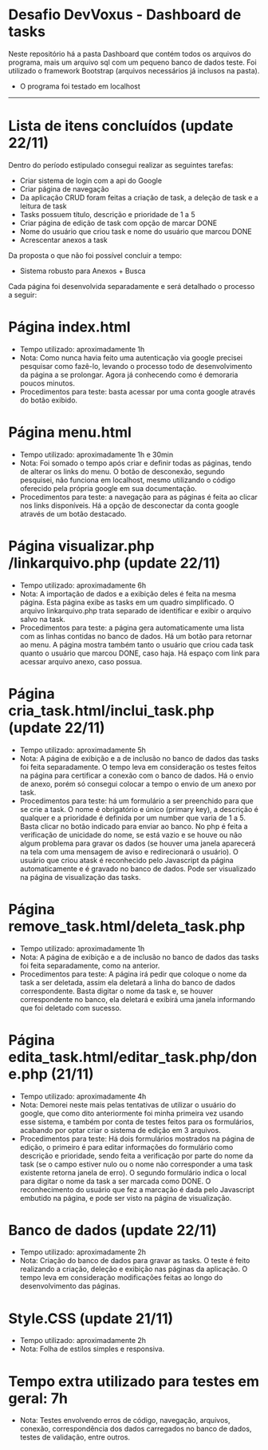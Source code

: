 # Desafio DevVoxus - Dashboard de tasks
Neste repositório há a pasta Dashboard que contém todos os arquivos do programa, mais um arquivo sql com um pequeno banco de dados teste. Foi utilizado o framework Bootstrap (arquivos necessários já inclusos na pasta).
* O programa foi testado em localhost 
--------------------------------------------------------------------------------------------------------------------------------
# Lista de itens concluídos (update 22/11)

Dentro do período estipulado consegui realizar as seguintes tarefas:
* Criar sistema de login com a api do Google
* Criar página de navegação
* Da aplicação CRUD foram feitas a criação de task, a deleção de task e a leitura de task
* Tasks possuem título, descrição e prioridade de 1 a 5
* Criar página de edição de task com opção de marcar DONE
* Nome do usuário que criou task e nome do usuário que marcou DONE
* Acrescentar anexos a task 

Da proposta o que não foi possível concluir a tempo:

* Sistema robusto para Anexos + Busca


Cada página foi desenvolvida separadamente e será detalhado o processo a seguir:

# Página index.html
- Tempo utilizado: aproximadamente 1h
- Nota: Como nunca havia feito uma autenticação via google precisei pesquisar como fazê-lo, levando o processo todo de desenvolvimento da página a se prolongar. Agora já conhecendo como é demoraria poucos minutos.
- Procedimentos para teste: basta acessar por uma conta google através do botão exibido.

# Página menu.html
- Tempo utilizado: aproximadamente 1h e 30min
- Nota: Foi somado o tempo após criar e definir todas as páginas, tendo de alterar os links do menu. O botão de desconexão, segundo pesquisei, não funciona em localhost, mesmo utilizando o código oferecido pela própria google em sua documentação.
- Procedimentos para teste: a navegação para as páginas é feita ao clicar nos links disponíveis. Há a opção de desconectar da conta google através de um botão destacado.

# Página visualizar.php /linkarquivo.php (update 22/11)
- Tempo utilizado: aproximadamente 6h 
- Nota: A importação de dados e a exibição deles é feita na mesma página. Esta página exibe as tasks em um quadro simplificado.
O arquivo linkarquivo.php trata separado de identificar e exibir o arquivo salvo na task.
- Procedimentos para teste: a página gera automaticamente uma lista com as linhas contidas no banco de dados. Há um botão para retornar ao menu. A página mostra também tanto o usuário que criou cada task quanto o usuário que marcou DONE, caso haja. Há espaço com link para acessar arquivo anexo, caso possua.

# Página cria_task.html/inclui_task.php (update 22/11)
- Tempo utilizado: aproximadamente 5h
- Nota: A página de exibição e a de inclusão no banco de dados das tasks foi feita separadamente. O tempo leva em consideração os testes feitos na página para certificar a conexão com o banco de dados. Há o envio de anexo, porém só consegui colocar a tempo o envio de um anexo por task.
- Procedimentos para teste: há um formulário a ser preenchido para que se crie a task. O nome é obrigatório e único (primary key), a descrição é qualquer e a prioridade é definida por um number que varia de 1 a 5. Basta clicar no botão indicado para enviar ao banco. No php é feita a verificação de unicidade do nome, se está vazio e se houve ou não algum problema para gravar os dados (se houver uma janela aparecerá na tela com uma mensagem de aviso e redirecionará o usuário). O usuário que criou atask é reconhecido pelo Javascript da página automaticamente e é gravado no banco de dados. Pode ser visualizado na página de visualização das tasks. 

# Página remove_task.html/deleta_task.php
- Tempo utilizado: aproximadamente 1h
- Nota: A página de exibição e a de inclusão no banco de dados das tasks foi feita separadamente, como na anterior.
- Procedimentos para teste: A página irá pedir que coloque o nome da task a ser deletada, assim ela deletará a linha do banco de dados correspondente. Basta digitar o nome da task e, se houver correspondente no banco, ela deletará e exibirá uma janela informando que foi deletado com sucesso.

# Página edita_task.html/editar_task.php/done.php (21/11)
- Tempo utilizado: aproximadamente 4h
- Nota: Demorei neste mais pelas tentativas de utilizar o usuário do google, que como dito anteriormente foi minha primeira vez usando esse sistema, e também por conta de testes feitos para os formulários, acabando por optar criar o sistema de edição em 3 arquivos.
- Procedimentos para teste: Há dois formulários mostrados na página de edição, o primeiro é para editar informações do formulário como descrição e prioridade, sendo feita a verificação por parte do nome da task (se o campo estiver nulo ou o nome não corresponder a uma task existente retorna janela de erro). O segundo formulário indica o local para digitar o nome da task a ser marcada como DONE. O reconhecimento do usuário que fez a marcação é dada pelo Javascript embutido na página, e pode ser visto na página de visualização.

# Banco de dados (update 22/11)
- Tempo utilizado: aproximadamente 2h
- Nota: Criação do banco de dados para gravar as tasks. O teste é feito realizando a criação, deleção e exibição nas páginas da aplicação. O tempo leva em consideração modificações feitas ao longo do desenvolvimento das páginas.

# Style.CSS (update 21/11)
- Tempo utilizado: aproximadamente 2h
- Nota: Folha de estilos simples e responsiva. 

# Tempo extra utilizado para testes em geral: 7h
- Nota: Testes envolvendo erros de código, navegação, arquivos, conexão, correspondência dos dados carregados no banco de dados, testes de validação, entre outros.
